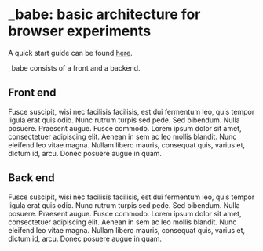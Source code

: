 # _babe: basic architecture for browser experiments 

A quick start guide can be found [here](https://babe-project.github.io/babe_site/).

_babe consists of a front and a backend.

## Front end

Fusce suscipit, wisi nec facilisis facilisis, est dui fermentum leo, quis tempor ligula erat quis odio. Nunc rutrum turpis sed pede.  Sed bibendum.  Nulla posuere.  Praesent augue.  Fusce commodo.  Lorem ipsum dolor sit amet, consectetuer adipiscing elit.  Aenean in sem ac leo mollis blandit.  Nunc eleifend leo vitae magna.  Nullam libero mauris, consequat quis, varius et, dictum id, arcu.  Donec posuere augue in quam.   

## Back end

Fusce suscipit, wisi nec facilisis facilisis, est dui fermentum leo, quis tempor ligula erat quis odio. Nunc rutrum turpis sed pede.  Sed bibendum.  Nulla posuere.  Praesent augue.  Fusce commodo.  Lorem ipsum dolor sit amet, consectetuer adipiscing elit.  Aenean in sem ac leo mollis blandit.  Nunc eleifend leo vitae magna.  Nullam libero mauris, consequat quis, varius et, dictum id, arcu.  Donec posuere augue in quam.   
